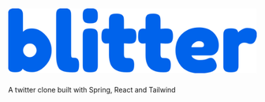 <a href="https://blitter.augtheo.com/">
  <h1 align="center">
    <picture>
      <img alt="Blitter" src="./blitter-web/public/logo.svg">
    </picture>
  </h1>
</a>

A twitter clone built with Spring, React and Tailwind

